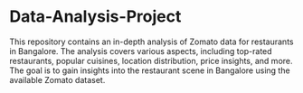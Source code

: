 # Data-Analysis-Project
This repository contains an in-depth analysis of Zomato data for restaurants in Bangalore. The analysis covers various aspects, including top-rated restaurants, popular cuisines, location distribution, price insights, and more. The goal is to gain insights into the restaurant scene in Bangalore using the available Zomato dataset.
